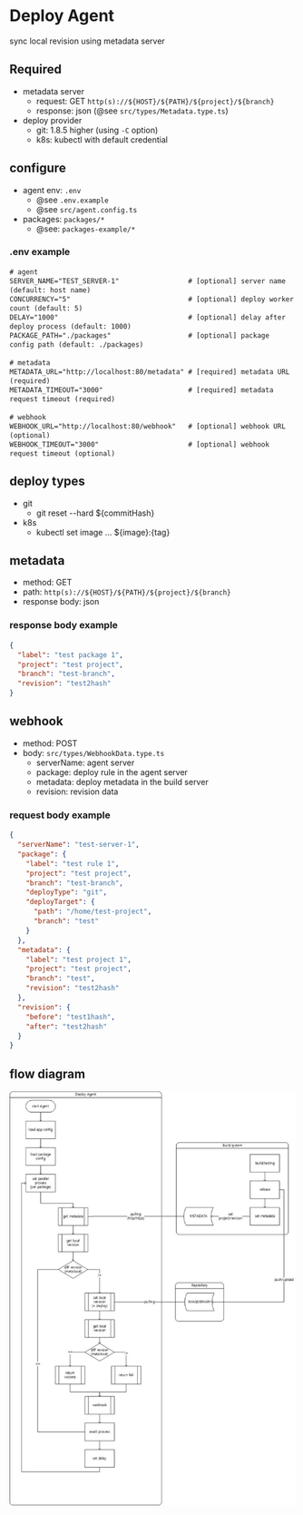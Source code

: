 # Deploy Agent
sync local revision using metadata server

## Required
- metadata server
  - request: GET `http(s)://${HOST}/${PATH}/${project}/${branch}`
  - response: json (@see `src/types/Metadata.type.ts`)
- deploy provider
  - git: 1.8.5 higher (using `-C` option)
  - k8s: kubectl with default credential

## configure
- agent env: `.env`
  - @see `.env.example` 
  - @see `src/agent.config.ts`
- packages: `packages/*`
  - @see: `packages-example/*`

### .env example
```.dotenv
# agent
SERVER_NAME="TEST_SERVER-1"                 # [optional] server name (default: host name)
CONCURRENCY="5"                             # [optional] deploy worker count (default: 5)
DELAY="1000"                                # [optional] delay after deploy process (default: 1000)
PACKAGE_PATH="./packages"                   # [optional] package config path (default: ./packages)

# metadata
METADATA_URL="http://localhost:80/metadata" # [required] metadata URL (required)
METADATA_TIMEOUT="3000"                     # [required] metadata request timeout (required)

# webhook
WEBHOOK_URL="http://localhost:80/webhook"   # [optional] webhook URL (optional)
WEBHOOK_TIMEOUT="3000"                      # [optional] webhook request timeout (optional)
```

## deploy types
- git
  - git reset --hard ${commitHash}
- k8s
  - kubectl set image ... ${image}:{tag}

## metadata
- method: GET
- path: `http(s)://${HOST}/${PATH}/${project}/${branch}`
- response body: json

### response body example
```json
{
  "label": "test package 1",
  "project": "test project",
  "branch": "test-branch",
  "revision": "test2hash"
}
```

## webhook
- method: POST
- body: `src/types/WebhookData.type.ts`
  - serverName: agent server
  - package: deploy rule in the agent server
  - metadata: deploy metadata in the build server
  - revision: revision data

### request body example
```json
{
  "serverName": "test-server-1",
  "package": {
    "label": "test rule 1",
    "project": "test project",
    "branch": "test-branch",
    "deployType": "git",
    "deployTarget": {
      "path": "/home/test-project",
      "branch": "test"
    }
  },
  "metadata": {
    "label": "test project 1",
    "project": "test project",
    "branch": "test",
    "revision": "test2hash"
  },
  "revision": {
    "before": "test1hash",
    "after": "test2hash"
  }
}
```

## flow diagram
![flow diagram](./resource/deploy-agent.jpg)
